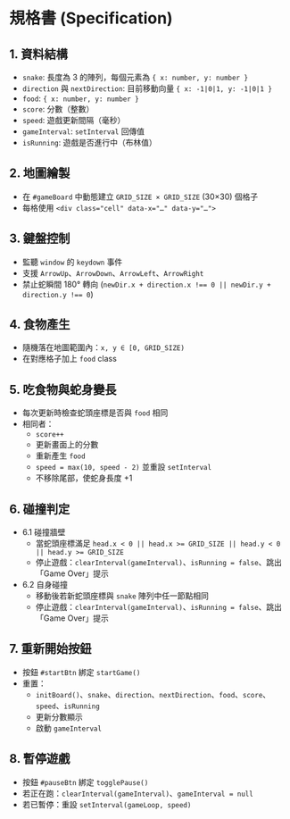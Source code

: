 # 規格書 (Specification)

## 1. 資料結構
- `snake`: 長度為 3 的陣列，每個元素為 `{ x: number, y: number }`
- `direction` 與 `nextDirection`: 目前移動向量 `{ x: -1|0|1, y: -1|0|1 }`
- `food`: `{ x: number, y: number }`
- `score`: 分數（整數）
- `speed`: 遊戲更新間隔（毫秒）
- `gameInterval`: `setInterval` 回傳值
- `isRunning`: 遊戲是否進行中（布林值）

## 2. 地圖繪製
- 在 `#gameBoard` 中動態建立 `GRID_SIZE × GRID_SIZE` (30×30) 個格子
- 每格使用 `<div class="cell" data-x="…" data-y="…">`

## 3. 鍵盤控制
- 監聽 `window` 的 `keydown` 事件
- 支援 `ArrowUp`、`ArrowDown`、`ArrowLeft`、`ArrowRight`
- 禁止蛇瞬間 180° 轉向 (`newDir.x + direction.x !== 0 || newDir.y + direction.y !== 0`)

## 4. 食物產生
- 隨機落在地圖範圍內：`x, y ∈ [0, GRID_SIZE)`
- 在對應格子加上 `food` class

## 5. 吃食物與蛇身變長
- 每次更新時檢查蛇頭座標是否與 `food` 相同
- 相同者：
    - `score++`
    - 更新畫面上的分數
    - 重新產生 `food`
    - `speed = max(10, speed - 2)` 並重設 `setInterval`
    - 不移除尾部，使蛇身長度 +1

## 6. 碰撞判定
- 6.1 碰撞牆壁
  - 當蛇頭座標滿足 `head.x < 0 || head.x >= GRID_SIZE || head.y < 0 || head.y >= GRID_SIZE`
  - 停止遊戲：`clearInterval(gameInterval)`、`isRunning = false`、跳出「Game Over」提示
- 6.2 自身碰撞
  - 移動後若新蛇頭座標與 `snake` 陣列中任一節點相同
  - 停止遊戲：`clearInterval(gameInterval)`、`isRunning = false`、跳出「Game Over」提示

## 7. 重新開始按鈕
- 按鈕 `#startBtn` 綁定 `startGame()`
- 重置：
    - `initBoard()`、`snake`、`direction`、`nextDirection`、`food`、`score`、`speed`、`isRunning`
    - 更新分數顯示
    - 啟動 `gameInterval`

## 8. 暫停遊戲
- 按鈕 `#pauseBtn` 綁定 `togglePause()`
- 若正在跑：`clearInterval(gameInterval)`、`gameInterval = null`
- 若已暫停：重設 `setInterval(gameLoop, speed)`